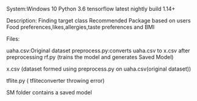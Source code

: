 System:Windows 10
Python 3.6
tensorflow latest nightly build 1.14+

Description:
Finding target class Recommended Package based on users Food preferences,likes,allergies,taste preferences and BMI

Files:

uaha.csv:Original dataset
preprocess.py:converts uaha.csv to x.csv after preprocessing
rf.py (trains the model and generates Saved Model)

x.csv (dataset formed using preprocess.py on uaha.csv(original dataset))

tflite.py ( tfliteconverter throwing error)

SM folder contains a saved model 
